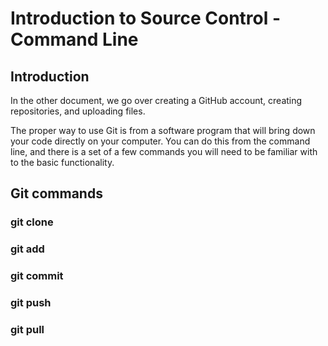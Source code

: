# Introduction to Source Control - Command Line

## Introduction

In the other document, we go over creating a GitHub account, creating repositories, and uploading files.

The proper way to use Git is from a software program that will bring down your code directly on your computer. 
You can do this from the command line, and there is a set of a few commands you will need to be familiar with
to the basic functionality.

## Git commands

### git clone

### git add

### git commit

### git push

### git pull
